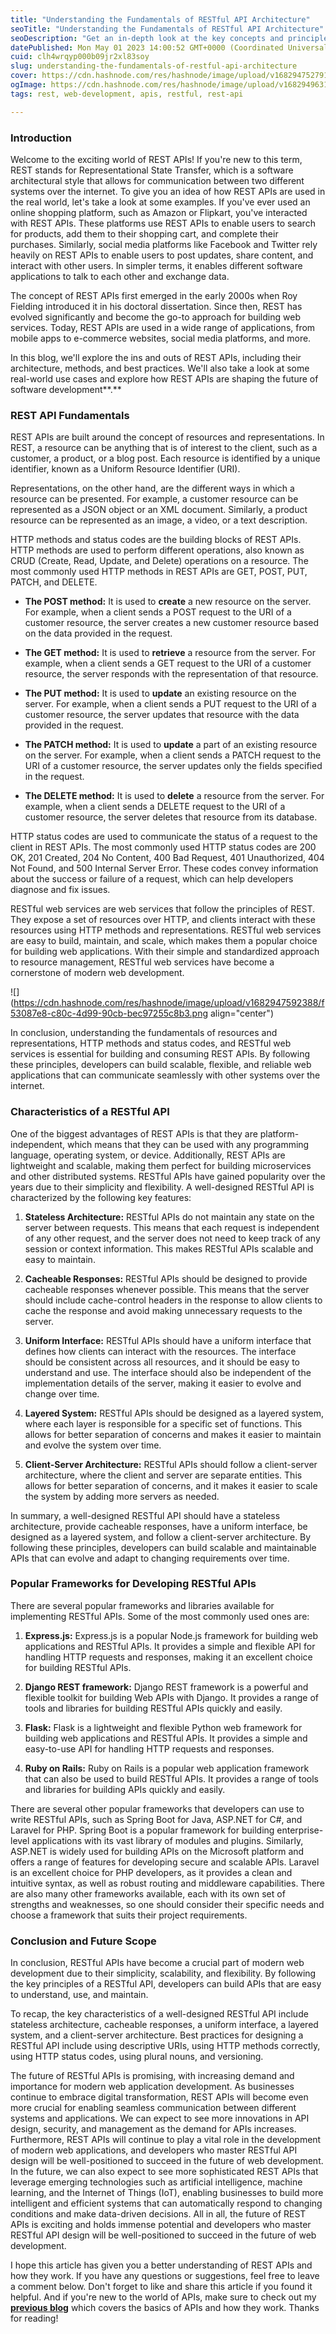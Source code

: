 ```yaml
---
title: "Understanding the Fundamentals of RESTful API Architecture"
seoTitle: "Understanding the Fundamentals of RESTful API Architecture"
seoDescription: "Get an in-depth look at the key concepts and principles of RESTful API design."
datePublished: Mon May 01 2023 14:00:52 GMT+0000 (Coordinated Universal Time)
cuid: clh4wrqyp000b09jr2xl83soy
slug: understanding-the-fundamentals-of-restful-api-architecture
cover: https://cdn.hashnode.com/res/hashnode/image/upload/v1682947527911/6df680cd-7956-43d2-bf5a-01be5a33f441.jpeg
ogImage: https://cdn.hashnode.com/res/hashnode/image/upload/v1682949631801/11958774-9353-4836-99fd-a06ebee5f1fb.jpeg
tags: rest, web-development, apis, restful, rest-api

---
```


### Introduction

Welcome to the exciting world of REST APIs! If you're new to this term, REST stands for Representational State Transfer, which is a software architectural style that allows for communication between two different systems over the internet. To give you an idea of how REST APIs are used in the real world, let's take a look at some examples. If you've ever used an online shopping platform, such as Amazon or Flipkart, you've interacted with REST APIs. These platforms use REST APIs to enable users to search for products, add them to their shopping cart, and complete their purchases. Similarly, social media platforms like Facebook and Twitter rely heavily on REST APIs to enable users to post updates, share content, and interact with other users. In simpler terms, it enables different software applications to talk to each other and exchange data.

The concept of REST APIs first emerged in the early 2000s when Roy Fielding introduced it in his doctoral dissertation. Since then, REST has evolved significantly and become the go-to approach for building web services. Today, REST APIs are used in a wide range of applications, from mobile apps to e-commerce websites, social media platforms, and more.

In this blog, we'll explore the ins and outs of REST APIs, including their architecture, methods, and best practices. We'll also take a look at some real-world use cases and explore how REST APIs are shaping the future of software development\*\*.\*\*

### REST API Fundamentals

REST APIs are built around the concept of resources and representations. In REST, a resource can be anything that is of interest to the client, such as a customer, a product, or a blog post. Each resource is identified by a unique identifier, known as a Uniform Resource Identifier (URI).

Representations, on the other hand, are the different ways in which a resource can be presented. For example, a customer resource can be represented as a JSON object or an XML document. Similarly, a product resource can be represented as an image, a video, or a text description.

HTTP methods and status codes are the building blocks of REST APIs. HTTP methods are used to perform different operations, also known as CRUD (Create, Read, Update, and Delete) operations on a resource. The most commonly used HTTP methods in REST APIs are GET, POST, PUT, PATCH, and DELETE.

* **The POST method:** It is used to **create** a new resource on the server. For example, when a client sends a POST request to the URI of a customer resource, the server creates a new customer resource based on the data provided in the request.
    
* **The GET method:** It is used to **retrieve** a resource from the server. For example, when a client sends a GET request to the URI of a customer resource, the server responds with the representation of that resource.
    
* **The PUT method:** It is used to **update** an existing resource on the server. For example, when a client sends a PUT request to the URI of a customer resource, the server updates that resource with the data provided in the request.
    
* **The PATCH method:** It is used to **update** a part of an existing resource on the server. For example, when a client sends a PATCH request to the URI of a customer resource, the server updates only the fields specified in the request.
    
* **The DELETE method:** It is used to **delete** a resource from the server. For example, when a client sends a DELETE request to the URI of a customer resource, the server deletes that resource from its database.
    

HTTP status codes are used to communicate the status of a request to the client in REST APIs. The most commonly used HTTP status codes are 200 OK, 201 Created, 204 No Content, 400 Bad Request, 401 Unauthorized, 404 Not Found, and 500 Internal Server Error. These codes convey information about the success or failure of a request, which can help developers diagnose and fix issues.

RESTful web services are web services that follow the principles of REST. They expose a set of resources over HTTP, and clients interact with these resources using HTTP methods and representations. RESTful web services are easy to build, maintain, and scale, which makes them a popular choice for building web applications. With their simple and standardized approach to resource management, RESTful web services have become a cornerstone of modern web development.

![](https://cdn.hashnode.com/res/hashnode/image/upload/v1682947592388/f53087e8-c80c-4d99-90cb-bec97255c8b3.png align="center")

In conclusion, understanding the fundamentals of resources and representations, HTTP methods and status codes, and RESTful web services is essential for building and consuming REST APIs. By following these principles, developers can build scalable, flexible, and reliable web applications that can communicate seamlessly with other systems over the internet.

### Characteristics of a RESTful API

One of the biggest advantages of REST APIs is that they are platform-independent, which means that they can be used with any programming language, operating system, or device. Additionally, REST APIs are lightweight and scalable, making them perfect for building microservices and other distributed systems. RESTful APIs have gained popularity over the years due to their simplicity and flexibility. A well-designed RESTful API is characterized by the following key features:

1. **Stateless Architecture:** RESTful APIs do not maintain any state on the server between requests. This means that each request is independent of any other request, and the server does not need to keep track of any session or context information. This makes RESTful APIs scalable and easy to maintain.
    
2. **Cacheable Responses:** RESTful APIs should be designed to provide cacheable responses whenever possible. This means that the server should include cache-control headers in the response to allow clients to cache the response and avoid making unnecessary requests to the server.
    
3. **Uniform Interface:** RESTful APIs should have a uniform interface that defines how clients can interact with the resources. The interface should be consistent across all resources, and it should be easy to understand and use. The interface should also be independent of the implementation details of the server, making it easier to evolve and change over time.
    
4. **Layered System:** RESTful APIs should be designed as a layered system, where each layer is responsible for a specific set of functions. This allows for better separation of concerns and makes it easier to maintain and evolve the system over time.
    
5. **Client-Server Architecture:** RESTful APIs should follow a client-server architecture, where the client and server are separate entities. This allows for better separation of concerns, and it makes it easier to scale the system by adding more servers as needed.
    

In summary, a well-designed RESTful API should have a stateless architecture, provide cacheable responses, have a uniform interface, be designed as a layered system, and follow a client-server architecture. By following these principles, developers can build scalable and maintainable APIs that can evolve and adapt to changing requirements over time.

### Popular Frameworks for Developing RESTful APIs

There are several popular frameworks and libraries available for implementing RESTful APIs. Some of the most commonly used ones are:

1. **Express.js:** Express.js is a popular Node.js framework for building web applications and RESTful APIs. It provides a simple and flexible API for handling HTTP requests and responses, making it an excellent choice for building RESTful APIs.
    
2. **Django REST framework:** Django REST framework is a powerful and flexible toolkit for building Web APIs with Django. It provides a range of tools and libraries for building RESTful APIs quickly and easily.
    
3. **Flask:** Flask is a lightweight and flexible Python web framework for building web applications and RESTful APIs. It provides a simple and easy-to-use API for handling HTTP requests and responses.
    
4. **Ruby on Rails:** Ruby on Rails is a popular web application framework that can also be used to build RESTful APIs. It provides a range of tools and libraries for building APIs quickly and easily.
    

There are several other popular frameworks that developers can use to write RESTful APIs, such as Spring Boot for Java, ASP.NET for C#, and Laravel for PHP. Spring Boot is a popular framework for building enterprise-level applications with its vast library of modules and plugins. Similarly, ASP.NET is widely used for building APIs on the Microsoft platform and offers a range of features for developing secure and scalable APIs. Laravel is an excellent choice for PHP developers, as it provides a clean and intuitive syntax, as well as robust routing and middleware capabilities. There are also many other frameworks available, each with its own set of strengths and weaknesses, so one should consider their specific needs and choose a framework that suits their project requirements.

### Conclusion and Future Scope

In conclusion, RESTful APIs have become a crucial part of modern web development due to their simplicity, scalability, and flexibility. By following the key principles of a RESTful API, developers can build APIs that are easy to understand, use, and maintain.

To recap, the key characteristics of a well-designed RESTful API include stateless architecture, cacheable responses, a uniform interface, a layered system, and a client-server architecture. Best practices for designing a RESTful API include using descriptive URIs, using HTTP methods correctly, using HTTP status codes, using plural nouns, and versioning.

The future of RESTful APIs is promising, with increasing demand and importance for modern web application development. As businesses continue to embrace digital transformation, REST APIs will become even more crucial for enabling seamless communication between different systems and applications. We can expect to see more innovations in API design, security, and management as the demand for APIs increases. Furthermore, REST APIs will continue to play a vital role in the development of modern web applications, and developers who master RESTful API design will be well-positioned to succeed in the future of web development. In the future, we can also expect to see more sophisticated REST APIs that leverage emerging technologies such as artificial intelligence, machine learning, and the Internet of Things (IoT), enabling businesses to build more intelligent and efficient systems that can automatically respond to changing conditions and make data-driven decisions. All in all, the future of REST APIs is exciting and holds immense potential and developers who master RESTful API design will be well-positioned to succeed in the future of web development.

I hope this article has given you a better understanding of REST APIs and how they work. If you have any questions or suggestions, feel free to leave a comment below. Don't forget to like and share this article if you found it helpful. And if you're new to the world of APIs, make sure to check out my [**previous blog**](https://saumyagupta.hashnode.dev/apis-for-beginners-understanding-what-they-are-how-they-work) which covers the basics of APIs and how they work. Thanks for reading!